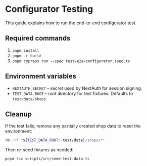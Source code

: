 # Configurator Testing

This guide explains how to run the end-to-end configurator test.

## Required commands

1. `pnpm install`
2. `pnpm -r build`
3. `pnpm cypress run --spec test/e2e/configurator.spec.ts`

## Environment variables

- `NEXTAUTH_SECRET` – secret used by NextAuth for session signing.
- `TEST_DATA_ROOT` – root directory for test fixtures. Defaults to `test/data/shops`.

## Cleanup

If the test fails, remove any partially created shop data to reset the environment:

```bash
rm -rf "${TEST_DATA_ROOT:-test/data}/shops/*"
```

Then re-seed fixtures as needed:

```bash
pnpm tsx scripts/src/seed-test-data.ts
```
